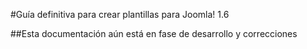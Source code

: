 #Guía definitiva para crear plantillas para Joomla! 1.6

##Esta documentación aún está en fase de desarrollo y correcciones